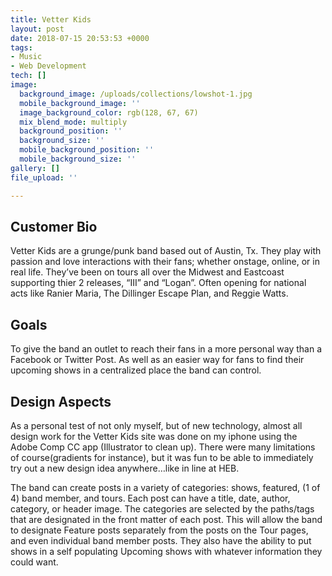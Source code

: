 ```yaml
---
title: Vetter Kids
layout: post
date: 2018-07-15 20:53:53 +0000
tags:
- Music
- Web Development
tech: []
image:
  background_image: /uploads/collections/lowshot-1.jpg
  mobile_background_image: ''
  image_background_color: rgb(128, 67, 67)
  mix_blend_mode: multiply
  background_position: ''
  background_size: ''
  mobile_background_position: ''
  mobile_background_size: ''
gallery: []
file_upload: ''

---
```

## **Customer Bio**

Vetter Kids are a grunge/punk band based out of Austin, Tx. They play with passion and love interactions with their fans; whether onstage, online, or in real life. They’ve been on tours all over the Midwest and Eastcoast supporting thier 2 releases, “III” and “Logan”. Often opening for national acts like Ranier Maria, The Dillinger Escape Plan, and Reggie Watts.

## Goals

To give the band an outlet to reach their fans in a more personal way than a Facebook or Twitter Post. As well as an easier way for fans to find their upcoming shows in a centralized place the band can control.

## Design Aspects

As a personal test of not only myself, but of new technology, almost all design work for the Vetter Kids site was done on my iphone using the Adobe Comp CC app (Illustrator to clean up). There were many limitations of course(gradients for instance), but it was fun to be able to immediately try out a new design idea anywhere…like in line at HEB.

The band can create posts in a variety of categories: shows, featured, (1 of 4) band member, and tours. Each post can have a title, date, author, category, or header image. The categories are selected by the paths/tags that are designated in the front matter of each post. This will allow the band to designate Feature posts separately from the posts on the Tour pages, and even individual band member posts. They also have the ability to put shows in a self populating Upcoming shows with whatever information they could want.